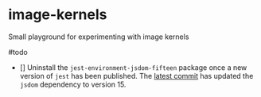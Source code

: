 # image-kernels

Small playground for experimenting with image kernels

#todo 

- [] Uninstall the `jest-environment-jsdom-fifteen` package once a new version of `jest`
  has been published. The [latest commit](https://github.com/facebook/jest/pull/8851) has updated the `jsdom` dependency to
  version 15.
